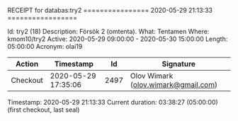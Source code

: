 RECEIPT for databas:try2
================ 2020-05-29 21:13:33 =================

Id:          try2 (18)
Description: Försök 2 (omtenta).
What:        Tentamen
Where:       kmom10/try2
Active:      2020-05-29 09:00:00 - 2020-05-30 15:00:00
Length:      05:00:00
Acronym:     olai19

| Action   | Timestamp           | Id    | Signature |
|----------|---------------------|-------|-----------|
| Checkout | 2020-05-29 17:35:06 |  2497 | Olov Wimark (olov.wimark@gmail.com) |

Timestamp:        2020-05-29 21:13:33
Current duration: 03:38:27 (05:00:00) (first checkout, last seal)

